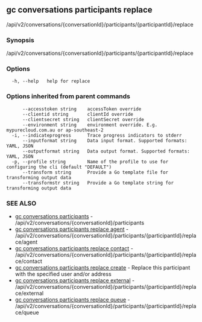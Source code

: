 ## gc conversations participants replace

/api/v2/conversations/{conversationId}/participants/{participantId}/replace

### Synopsis

/api/v2/conversations/{conversationId}/participants/{participantId}/replace

### Options

```
  -h, --help   help for replace
```

### Options inherited from parent commands

```
      --accesstoken string    accessToken override
      --clientid string       clientId override
      --clientsecret string   clientSecret override
      --environment string    environment override. E.g. mypurecloud.com.au or ap-southeast-2
  -i, --indicateprogress      Trace progress indicators to stderr
      --inputformat string    Data input format. Supported formats: YAML, JSON
      --outputformat string   Data output format. Supported formats: YAML, JSON
  -p, --profile string        Name of the profile to use for configuring the cli (default "DEFAULT")
      --transform string      Provide a Go template file for transforming output data
      --transformstr string   Provide a Go template string for transforming output data
```

### SEE ALSO

* [gc conversations participants](gc_conversations_participants.html)	 - /api/v2/conversations/{conversationId}/participants
* [gc conversations participants replace agent](gc_conversations_participants_replace_agent.html)	 - /api/v2/conversations/{conversationId}/participants/{participantId}/replace/agent
* [gc conversations participants replace contact](gc_conversations_participants_replace_contact.html)	 - /api/v2/conversations/{conversationId}/participants/{participantId}/replace/contact
* [gc conversations participants replace create](gc_conversations_participants_replace_create.html)	 - Replace this participant with the specified user and/or address
* [gc conversations participants replace external](gc_conversations_participants_replace_external.html)	 - /api/v2/conversations/{conversationId}/participants/{participantId}/replace/external
* [gc conversations participants replace queue](gc_conversations_participants_replace_queue.html)	 - /api/v2/conversations/{conversationId}/participants/{participantId}/replace/queue


